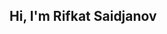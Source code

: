 <div class="">

  <div class="front" style="background-image: url(images/7.jpg);">
    <h2 class="">Hi, I'm Rifkat Saidjanov</h2>
  </div>
  

</div>


